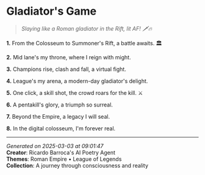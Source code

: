 # Gladiator's Game

> *Slaying like a Roman gladiator in the Rift, lit AF! 🗡️🔥*

**1.** From the Colosseum to Summoner's Rift, a battle awaits. 🏛️


**2.** Mid lane's my throne, where I reign with might.


**3.** Champions rise, clash and fall, a virtual fight.


**4.** League's my arena, a modern-day gladiator's delight.


**5.** One click, a skill shot, the crowd roars for the kill. ⚔️


**6.** A pentakill's glory, a triumph so surreal.


**7.** Beyond the Empire, a legacy I will seal.


**8.** In the digital colosseum, I'm forever real.



---

*Generated on 2025-03-03 at 09:01:47*  
**Creator**: Ricardo Barroca's AI Poetry Agent  
**Themes**: Roman Empire • League of Legends  
**Collection**: A journey through consciousness and reality